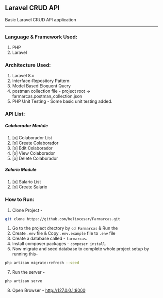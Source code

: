 ## Laravel CRUD API
Basic Laravel CRUD API application

----

### Language & Framework Used:
1. PHP
1. Laravel

### Architecture Used:
1. Laravel 8.x
1. Interface-Repository Pattern
1. Model Based Eloquent Query
1. postman collection file - project root -> farmarcas.postman_collection.json
1. PHP Unit Testing - Some basic unit testing added.

### API List:

##### Colaborador Module
1. [x] Colaborador List
1. [x] Create Colaborador
1. [x] Edit Colaborador
1. [x] View Colaborador
1. [x] Delete Colaborador

##### Salario Module
1. [x] Salario List
1. [x] Create Salario

### How to Run:
1. Clone Project - 

```bash
git clone https://github.com/heliocesar/Farmarcas.git
```
1. Go to the project drectory by `cd Farmarcas` & Run the
2. Create `.env` file & Copy `.env.example` file to `.env` file
3. Create a database called - `farmarcas`.
4. Install composer packages - `composer install`.
5. Now migrate and seed database to complete whole project setup by running this-
``` bash
php artisan migrate:refresh --seed
```
7. Run the server -
``` bash
php artisan serve
```
8. Open Browser - http://127.0.0.1:8000

